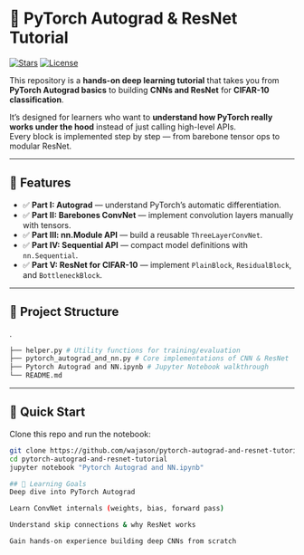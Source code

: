 # 🚀 PyTorch Autograd & ResNet Tutorial

[![Stars](https://img.shields.io/github/stars/yourname/yourrepo?style=social)](https://github.com/yourname/yourrepo/stargazers)
[![License](https://img.shields.io/github/license/yourname/yourrepo)](LICENSE)

This repository is a **hands-on deep learning tutorial** that takes you from **PyTorch Autograd basics** to building **CNNs and ResNet** for **CIFAR-10 classification**.

It’s designed for learners who want to **understand how PyTorch really works under the hood** instead of just calling high-level APIs.  
Every block is implemented step by step — from barebone tensor ops to modular ResNet.

---

## 📌 Features
- ✅ **Part I: Autograd** — understand PyTorch’s automatic differentiation.
- ✅ **Part II: Barebones ConvNet** — implement convolution layers manually with tensors.
- ✅ **Part III: nn.Module API** — build a reusable `ThreeLayerConvNet`.
- ✅ **Part IV: Sequential API** — compact model definitions with `nn.Sequential`.
- ✅ **Part V: ResNet for CIFAR-10** — implement `PlainBlock`, `ResidualBlock`, and `BottleneckBlock`.

---

## 📂 Project Structure
.
```bash
├── helper.py # Utility functions for training/evaluation
├── pytorch_autograd_and_nn.py # Core implementations of CNN & ResNet
├── Pytorch Autograd and NN.ipynb # Jupyter Notebook walkthrough
└── README.md
```


---

## 🚀 Quick Start
Clone this repo and run the notebook:

```bash
git clone https://github.com/wajason/pytorch-autograd-and-resnet-tutorial.git
cd pytorch-autograd-and-resnet-tutorial
jupyter notebook "Pytorch Autograd and NN.ipynb"

## 🎯 Learning Goals
Deep dive into PyTorch Autograd

Learn ConvNet internals (weights, bias, forward pass)

Understand skip connections & why ResNet works

Gain hands-on experience building deep CNNs from scratch
